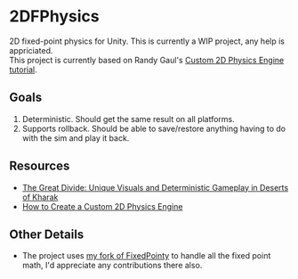 # 2DFPhysics
 2D fixed-point physics for Unity. This is currently a WIP project, any help is appriciated.    
 This project is currently based on Randy Gaul's [Custom 2D Physics Engine tutorial](https://gamedevelopment.tutsplus.com/tutorials/how-to-create-a-custom-2d-physics-engine-the-basics-and-impulse-resolution--gamedev-6331).
 
## Goals
1. Deterministic. Should get the same result on all platforms. 
2. Supports rollback. Should be able to save/restore anything having to do with the sim and play it back.

## Resources
* [The Great Divide: Unique Visuals and Deterministic Gameplay in Deserts of Kharak](https://www.youtube.com/watch?v=wwLW6CjswxM)  
* [How to Create a Custom 2D Physics Engine](https://gamedevelopment.tutsplus.com/tutorials/how-to-create-a-custom-2d-physics-engine-the-basics-and-impulse-resolution--gamedev-6331)  


## Other Details
* The project uses [my fork of FixedPointy](https://github.com/christides11/FixedPointy) to handle all the fixed point math, I'd appreciate any contributions there also.
